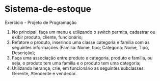 # Sistema-de-estoque
Exercício - Projeto de Programação

1. No principal, faça um menu e utilizando o switch permita, cadastrar ou exibir produto, cliente, funcionário;
2. Refatore o produto, inserindo uma classe categoria e familia com as seguintes informações (Familia: Nome, tipo; Categoria: Nome, Tipo, Descrição);
3. Faça uma associação entre produto e categoria, produto e familia, ou seja, o produto tem uma familia e o produto tem uma categoria;
4. Utilizando herança, crie, em funcionário as seguintes subclasses: Gerente, Atendente e vendedor.
